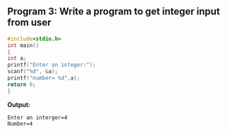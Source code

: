 ## Program 3: Write a program to get integer input from user
```c
#include<stdio.h>
int main()
{
int a;
printf("Enter an integer:");
scanf("%d", &a);
printf("number= %d",a);
return 0;
}
```
**Output:**
```
Enter an interger=4 
Number=4
```
